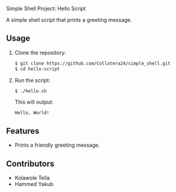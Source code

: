 Simple Shell Project: Hello Script

A simple shell script that prints a greeting message.

## Usage

1. Clone the repository:

    ```bash
    $ git clone https://github.com/Collatera24/simple_shell.git
    $ cd hello-script
    ```

2. Run the script:

    ```bash
    $ ./hello.sh
    ```

    This will output:

    ```
    Hello, World!
    ```

## Features

- Prints a friendly greeting message.

## Contributors

- Kolawole Tella
- Hammed Yakub
